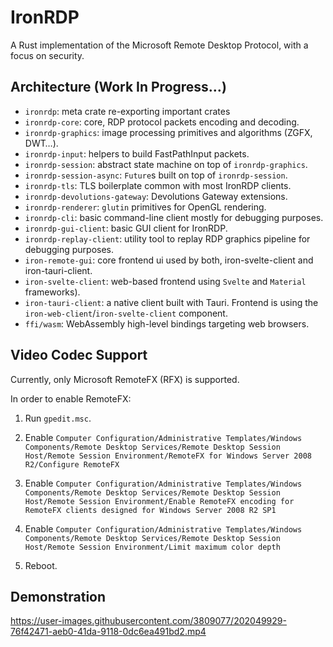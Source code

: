 # IronRDP

A Rust implementation of the Microsoft Remote Desktop Protocol, with a focus on security.

## Architecture (Work In Progress…)

- `ironrdp`: meta crate re-exporting important crates
- `ironrdp-core`: core, RDP protocol packets encoding and decoding.
- `ironrdp-graphics`: image processing primitives and algorithms (ZGFX, DWT…).
- `ironrdp-input`: helpers to build FastPathInput packets.
- `ironrdp-session`: abstract state machine on top of `ironrdp-graphics`.
- `ironrdp-session-async`: `Future`s built on top of `ironrdp-session`.
- `ironrdp-tls`: TLS boilerplate common with most IronRDP clients.
- `ironrdp-devolutions-gateway`: Devolutions Gateway extensions.
- `ironrdp-renderer`: `glutin` primitives for OpenGL rendering.
- `ironrdp-cli`: basic command-line client mostly for debugging purposes.
- `ironrdp-gui-client`: basic GUI client for IronRDP.
- `ironrdp-replay-client`: utility tool to replay RDP graphics pipeline for debugging purposes.
- `iron-remote-gui`: core frontend ui used by both, iron-svelte-client and iron-tauri-client.
- `iron-svelte-client`: web-based frontend using `Svelte` and `Material` frameworks).
- `iron-tauri-client`: a native client built with Tauri. Frontend is using the `iron-web-client`/`iron-svelte-client` component.
- `ffi/wasm`: WebAssembly high-level bindings targeting web browsers.

## Video Codec Support

Currently, only Microsoft RemoteFX (RFX) is supported.

In order to enable RemoteFX:

1. Run `gpedit.msc`.

2. Enable `Computer Configuration/Administrative Templates/Windows Components/Remote Desktop Services/Remote Desktop Session Host/Remote Session Environment/RemoteFX for Windows Server 2008 R2/Configure RemoteFX`

3. Enable `Computer Configuration/Administrative Templates/Windows Components/Remote Desktop Services/Remote Desktop Session Host/Remote Session Environment/Enable RemoteFX encoding for RemoteFX clients designed for Windows Server 2008 R2 SP1`

4. Enable `Computer Configuration/Administrative Templates/Windows Components/Remote Desktop Services/Remote Desktop Session Host/Remote Session Environment/Limit maximum color depth`

5. Reboot.


## Demonstration

https://user-images.githubusercontent.com/3809077/202049929-76f42471-aeb0-41da-9118-0dc6ea491bd2.mp4

